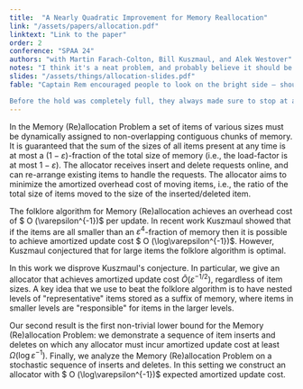 ```yaml
---
title:  "A Nearly Quadratic Improvement for Memory Reallocation"
link: "/assets/papers/allocation.pdf"
linktext: "Link to the paper"
order: 2
conference: "SPAA 24"
authors: "with Martin Farach-Colton, Bill Kuszmaul, and Alek Westover"
notes: "I think it's a neat problem, and probably believe it should be possible to beat this algorithm (maybe even getting polylog(1/ε)-competitive), so you should think about it. Especially if you're really good at subset sums or something."
slides: "/assets/things/allocation-slides.pdf"
fable: "Captain Rem encouraged people to look on the bright side — shouldn't one be grateful to be so saturated with gold? — but there was still grumbling. The problem was, while the loot their seaward plundering accrued was substantial, the long skinny cargo hold they used to stow said loot was somewhat less so. \\

Before the hold was completely full, they always made sure to stop at a port and offload — but even when there was technically enough room, it often took a fair amount of heaving around heavy chests before the crew could find a spot for even a relatively small artifact. If only there was a smarter way to arrange things..."
---
```


In the Memory (Re)allocation Problem 
a set of items of various sizes must be dynamically assigned to non-overlapping contiguous chunks of memory. 
It is guaranteed that the sum of the sizes of all items present at any time is at most a $(1-\varepsilon)$-fraction of the total size of memory (i.e., the load-factor is at most $1-\varepsilon$).
The allocator receives insert and delete requests online, and can re-arrange existing items to handle the requests.
The allocator aims to minimize the amortized overhead cost of moving items, i.e., the ratio of the total size of items moved to the size of the inserted/deleted item.

The folklore algorithm for Memory (Re)allocation achieves an overhead cost of $ O (\varepsilon^{-1})$ per update. 
In recent work Kuszmaul showed that if the items are all smaller than an $\varepsilon^4$-fraction of memory then it is possible to achieve amortized update cost $ O (\log\varepsilon^{-1})$.
However, Kuszmaul conjectured that for large items the folklore algorithm is optimal. 

In this work we disprove Kuszmaul's conjecture.
In particular, we give an allocator that achieves amortized update cost $\widetilde{O}(\varepsilon^{-1/2})$, regardless of item sizes. A key idea that we use to beat the folklore algorithm is to have nested levels of "representative" items stored as a suffix of memory, where items in smaller levels are "responsible" for items in the larger levels.

Our second result is the first non-trivial lower bound for the Memory (Re)allocation Problem: we demonstrate a sequence of item inserts and deletes on which any allocator must incur amortized update cost at least $\Omega(\log\varepsilon^{-1})$. 
Finally, we analyze the Memory (Re)allocation Problem on a stochastic sequence of inserts and deletes. In this setting we construct an allocator with $ O (\log\varepsilon^{-1})$ expected amortized update cost.
